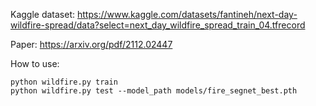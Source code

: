 Kaggle dataset: https://www.kaggle.com/datasets/fantineh/next-day-wildfire-spread/data?select=next_day_wildfire_spread_train_04.tfrecord

Paper: https://arxiv.org/pdf/2112.02447

How to use: 

```
python wildfire.py train
python wildfire.py test --model_path models/fire_segnet_best.pth
```